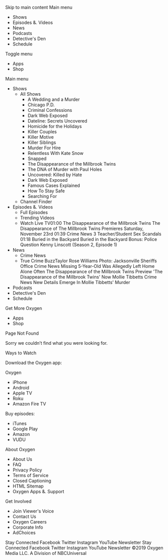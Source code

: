 Skip to main content Main menu

*   Shows
*   Episodes &. Videos
*   News
*   Podcasts
*   Detective's Den
*   Schedule

Toggle menu

*   Apps
*   Shop

Main menu

*   Shows
    *   All Shows
        *   A Wedding and a Murder
        *   Chicago P.D.
        *   Criminal Confessions
        *   Dark Web Exposed
        *   Dateline: Secrets Uncovered
        *   Homicide for the Holidays
        *   Killer Couples
        *   Killer Motive
        *   Killer Siblings
        *   Murder For Hire
        *   Relentless With Kate Snow
        *   Snapped
        *   The Disappearance of the Millbrook Twins
        *   The DNA of Murder with Paul Holes
        *   Uncovered: Killed by Hate
        *   Dark Web Exposed
        *   Famous Cases Explained
        *   How To Stay Safe
        *   Searching For
    *   Channel Finder
*   Episodes &. Videos
    *   Full Episodes
    *   Trending Videos
    *   Watch Live TV01:00 The Disappearance of the Millbrook Twins The Disappearance of The Millbrook Twins Premieres Saturday, November 23rd 01:39 Crime News 3 Teacher/Student Sex Scandals 01:18 Buried in the Backyard Buried in the Backyard Bonus: Police Question Kenny Linscott (Season 2, Episode 1)
*   News
    *   Crime News
    *   True Crime BuzzTaylor Rose Williams Photo: Jacksonville Sheriffs Office Crime News Missing 5-Year-Old Was Allegedly Left Home Alone Often The Disappearance of the Millbrook Twins Preview 'The Disappearance of the Millbrook Twins' Now Mollie Tibbetts Crime News New Details Emerge In Mollie Tibbetts' Murder
*   Podcasts
*   Detective's Den
*   Schedule

Get More Oxygen

*   Apps
*   Shop

Page Not Found

Sorry we couldn’t find what you were looking for.

Ways to Watch

Download the Oxygen app:

Oxygen

*   iPhone
*   Android
*   Apple TV
*   Roku
*   Amazon Fire TV

Buy episodes:

*   iTunes
*   Google Play
*   Amazon
*   VUDU

About Oxygen

*   About Us
*   FAQ
*   Privacy Policy
*   Terms of Service
*   Closed Captioning
*   HTML Sitemap
*   Oxygen Apps &. Support

Get Involved

*   Join Viewer's Voice
*   Contact Us
*   Oxygen Careers
*   Corporate Info
*   AdChoices

Stay Connected Facebook Twitter Instagram YouTube Newsletter Stay Connected Facebook Twitter Instagram YouTube Newsletter ©2019 Oxygen Media LLC. A Division of NBCUniversal